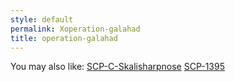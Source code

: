 ```yaml
---
style: default
permalink: Xoperation-galahad
title: operation-galahad
---
```

You may also like:
[SCP-C-Skalisharpnose](http://scp-wiki.net/scp-c-skalisharpnose)
[SCP-1395](http://scp-wiki.net/scp-1395)
